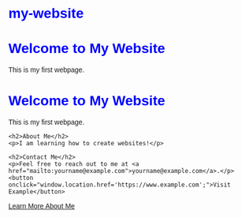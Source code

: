 # my-website
<!DOCTYPE html>
<html lang="en">
<head><style></style>
    <meta charset="UTF-8">
    <meta name="viewport" content="width=device-width, initial-scale=1.0">
    <title>My Website</title>
    <style>
        body {
            font-family: Arial, sans-serif;
            margin: 20px;
        }
        h1 {
            color: blue;
        }
        button {
            background-color: #4CAF50; /* Green */
            color: white;
            padding: 10px 20px;
            border: none;
            cursor: pointer;
            font-size: 16px;
        }
        button:hover {
            background-color: #45a049;
        }
    </style>
    <h1>Welcome to My Website</h1>
    <p>This is my first webpage.</p>
</body>
</html>
<body>
    <h1>Welcome to My Website</h1>
    <p>This is my first webpage.</p>

    <h2>About Me</h2>
    <p>I am learning how to create websites!</p>

    <h2>Contact Me</h2>
    <p>Feel free to reach out to me at <a href="mailto:yourname@example.com">yourname@example.com</a>.</p>
    <button onclick="window.location.href='https://www.example.com';">Visit Example</button>


</body>
<a href="about.html">Learn More About Me</a>
